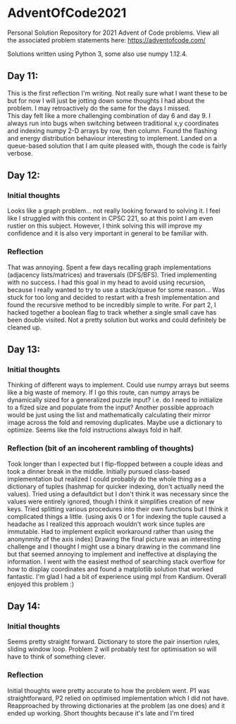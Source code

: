 # AdventOfCode2021
Personal Solution Repository for 2021 Advent of Code problems. View all the associated problem statements here: https://adventofcode.com/

Solutions written using Python 3, some also use numpy 1.12.4.

## Day 11:
This is the first reflection I'm writing. Not really sure what I want these to be but for now I will just be jotting down some thoughts I had about the problem. I may retroactively do the same for the days I missed.  
This day felt like a more challenging combination of day 6 and day 9. I always run into bugs when switching between traditional x,y coordinates and indexing numpy 2-D arrays by row, then column. Found the flashing and energy distribution behaviour interesting to implement. Landed on a queue-based solution that I am quite pleased with, though the code is fairly verbose. 

## Day 12:
### Initial thoughts
Looks like a graph problem... not really looking forward to solving it. I feel like I struggled with this content in CPSC 221, so at this point I am even rustier on this subject. However, I think solving this will improve my confidence and it is also very important in general to be familiar with. 

### Reflection
That was annoying. Spent a few days recalling graph implementations (adjacency lists/matrices) and traversals (DFS/BFS). Tried implementing with no success. I had this goal in my head to avoid using recursion, because I really wanted to try to use a stack/queue for some reason... Was stuck for too long and decided to restart with a fresh implementation and found the recursive method to be incredibly simple to write. For part 2, I hacked together a boolean flag to track whether a single small cave has been double visited. Not a pretty solution but works and could definitely be cleaned up.

## Day 13:
### Initial thoughts
Thinking of different ways to implement. Could use numpy arrays but seems like a big waste of memory. If I go this route, can numpy arrays be dynamically sized for a generalized puzzle input? i.e. do I need to initialize to a fized size and populate from the input? Another possible approach would be just using the list and mathematically calculating their mirror image across the fold and removing duplicates. Maybe use a dictionary to optimize. Seems like the fold instructions always fold in half.

### Reflection (bit of an incoherent rambling of thoughts)
Took longer than I expected but I flip-flopped between a couple ideas and took a dinner break in the middle. Initially pursued class-based implementation but realized I could probably do the whole thing as a dictionary of tuples (hashmap for quicker indexing, don't actually need the values). Tried using a defaultdict but I don't think it was necessary since the values were entirely ignored, though I think it simplifies creation of new keys. Tried splitting various procedures into their own functions but I think it complicated things a little. (using axis 0 or 1 for indexing the tuple caused a headache as I realized this approach wouldn't work since tuples are immutable. Had to implement explicit workaround rather than using the anonynmity of the axis index) Drawing the final picture was an interesting challenge and I thought I might use a binary drawing in the command line but that seemed annoying to implement and ineffective at displaying the information. I went with the easiest method of searching stack overflow for how to display coordinates and found a matplotlib solution that worked fantastic. I'm glad I had a bit of experience using mpl from Kardium. Overall enjoyed this problem :)

## Day 14:
### Initial thoughts
Seems pretty straight forward. Dictionary to store the pair insertion rules, sliding window loop. Problem 2 will probably test for optimisation so will have to think of something clever.

### Reflection
Initial thoughts were pretty accurate to how the problem went. P1 was straightforward, P2 relied on optimised implementation which I did not have. Reapproached by throwing dictionaries at the problem (as one does) and it ended up working. Short thoughts because it's late and I'm tired